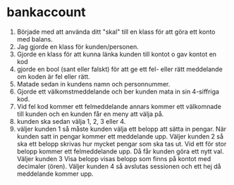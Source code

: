 # bankaccount



1. Började med att använda ditt "skal" till en klass för att göra ett konto med balans.
2. Jag gjorde en klass för kunden/personen. 
3. Gjorde en klass för att kunna länka kunden till kontot o gav kontot en kod
4. gjorde en bool (sant eller falskt) för att ge ett fel- eller rätt meddelande om koden är fel eller rätt.
5. Matade sedan in kundens namn och personnummer.
6. Gjorde ett välkomstmeddelande och ber kunden mata in sin 4-siffriga kod.
7. Vid fel kod kommer ett felmeddelande annars kommer ett välkomnade till kunden och en kunden får en meny att välja på.
8. kunden ska sedan välja 1, 2, 3 eller 4. 
9. väljer kunden 1 så måste kunden välja ett belopp att sätta in pengar.
   När kunden satt in pengar kommer ett meddelande upp.
   Väljer kunden 2 så ska ett belopp skrivas hur mycket pengar som ska tas ut.
   Vid ett för stor belopp kommer ett felmeddelande upp. 
   Då får kunden göra ett nytt val.
   Väljer kunden 3 Visa belopp visas belopp som finns på kontot med decimaler (ören).
   Väljer kunden 4 så avslutas sessionen och ett hej då meddelande kommer upp.










